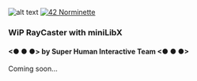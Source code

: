 ![alt text](https://github.com/byaliego/42-project-badges/blob/main/covers/cover-cub3d-bonus.png "Cub3D cover")
[![42 Norminette](https://github.com/mc-putchar/cub3D/actions/workflows/norminette.yml/badge.svg)](https://github.com/mc-putchar/cub3D/actions/workflows/norminette.yml)

### WiP RayCaster with miniLibX 
#### &lt;● ● ●> by Super Human Interactive Team &lt;● ● ●>
Coming soon...
